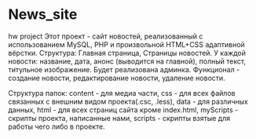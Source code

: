 # News_site
hw project
Этот проект - сайт новостей, реализованный с использованием MySQL, PHP и произвольной HTML+CSS адаптивной вёрстки.
Структура:
  Главная страница,
  Страницы новостей.
У каждой новости: название, дата, анонс (выводится на главной), полный текст, титульное изображение.
Будет реализована админка. Функционал - создание новости, редактирование новости, удаление новости.

Структура папок:
  content - для медиа части,
  css - для всех файлов связанных с внешним видом проекта(.csc, .less),
  data - для различных данных,
  html - для всех страниц сайта кроме index.html,
  myScripts - скрипты проекта, написанные нами,
  scripts - скрипты взятые для работы чего либо в проекте.
